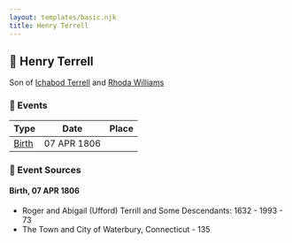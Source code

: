```yaml
---
layout: templates/basic.njk
title: Henry Terrell
---
```

## 🔵 Henry Terrell

Son of [Ichabod Terrell](/people/6/66420816) and [Rhoda Williams](/people/2/220352)

### 📆 Events

Type | Date | Place
------ | ------ | ------
[Birth](#event-77a73d90-d55a-4a43-a9bc-74d0e80b1204) | 07 APR 1806 |

### 📰 Event Sources

#### <a id="event-77a73d90-d55a-4a43-a9bc-74d0e80b1204"></a> Birth, 07 APR 1806
* Roger and Abigail (Ufford) Terrill and Some Descendants: 1632 - 1993  - 73
* The Town and City of Waterbury, Connecticut  - 135